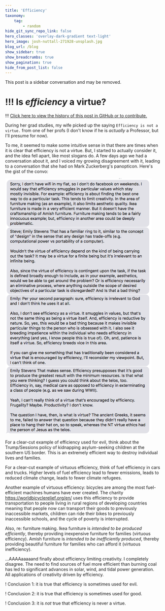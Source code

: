 ```yaml
---
title: 'Efficiency'
taxonomy:
    tag:
        - random
hide_git_sync_repo_link: false
hero_classes: 'overlay-dark-gradient text-light'
hero_image: josh-nuttall-271928-unsplash.jpg
blog_url: /blog
show_sidebar: true
show_breadcrumbs: true
show_pagination: true
hide_from_post_list: false
---
```

This post is a sidebar conversation and may be removed.

!!! Is *efficiency* a virtue?
===

!!! [Click here to view the history of this post in GitHub or to contribute.](https://github.com/cmadland/phd/commits/master/pages/01.blog/efficiency/item.md)

During her grad studies, my wife picked up the saying `Efficiency is not a virtue.` from one of her profs (I don't know if he is *actually* a Professor, but I'll presume for now).

To me, it seemed to make some intuitive sense in that there are times when it is clear that efficiency is not a virtue. But, I started to actually consider it, and the idea fell apart, like most slogans do. A few days ago we had a conversation about it, and I voiced my growing disagreement with it, leading to a conversation that she had on Mark Zuckerberg's panopticon. Here's the gist of the convo:

![Efficiency Convo](efficiency-convo.png)

For a clear-cut example of efficiency used for evil, think about the Trump/Sessions policy of kidnapping asylum-seeking children at the southern US border. This is an extremely efficient way to destroy individual lives and families.

For a clear-cut example of virtuous efficiency, think of fuel efficiency in cars and trucks. Higher levels of fuel efficiency lead to fewer emissions, leads to reduced climate change, leads to fewer climate refugees.

Another example of virtuous efficiency: bicycles are among the most fuel-efficient machines humans have ever created. The charity https://worldbicyclerelief.org/en/ uses this efficiency to provide transportation to people living in rural regions of developing countries meaning that people now can transport their goods to previously inaccessible markets, children can ride their bikes to previously inaccessible schools, and the cycle of poverty is interrupted.

Also, re: furniture making. Ikea furniture is *intended to be produced efficiently*, thereby providing inexpensive furniture for families (virtuous efficiency). Amish furniture is *intended to be inefficiently produced*, thereby providing beautiful furniture for families who can afford it (virtuous inefficiency).

…AAAAaaaaand finally about efficiency limiting creativity. I completely disagree. The need to find sources of fuel more efficient than burning coal has led to significant advances in solar, wind, and tidal power generation. All applications of creativity driven by efficiency.

! Conclusion 1: it is true that efficiency is sometimes used for evil.

! Conclusion 2: it is true that efficiency is sometimes used for good.

! Conclusion 3: it is *not* true that efficiency is never a virtue.
